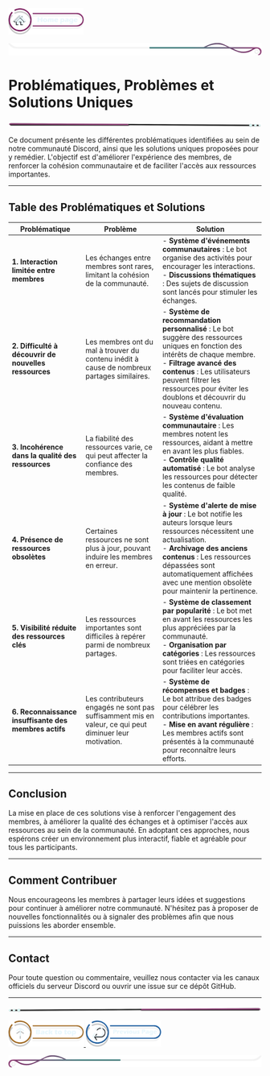  <a href="../README.md">
  <img src="../assets/button/home_page.png" alt="Home page" style="width: 150px; height: auto;">
</a>

![border](../assets/line/border_deco_rt.png)

# Problématiques, Problèmes et Solutions Uniques

![border](../assets/line/line-pink-point_l.png)



Ce document présente les différentes problématiques identifiées au sein de notre communauté Discord, ainsi que les solutions uniques proposées pour y remédier. L'objectif est d'améliorer l'expérience des membres, de renforcer la cohésion communautaire et de faciliter l'accès aux ressources importantes.

---

## Table des Problématiques et Solutions

| **Problématique**                               | **Problème**                                                                                                                                           | **Solution**                                                                                                                                                                                                                                                                          |
|-------------------------------------------------|--------------------------------------------------------------------------------------------------------------------------------------------------------|----------------------------------------------------------------------------------------------------------------------------------------------------------------------------------------------------------------------------------------------------------------------------------------|
| **1. Interaction limitée entre membres**        | Les échanges entre membres sont rares, limitant la cohésion de la communauté.                                                                           | - **Système d'événements communautaires** : Le bot organise des activités pour encourager les interactions.<br>- **Discussions thématiques** : Des sujets de discussion sont lancés pour stimuler les échanges.                                                                                       |
| **2. Difficulté à découvrir de nouvelles ressources** | Les membres ont du mal à trouver du contenu inédit à cause de nombreux partages similaires.                                                            | - **Système de recommandation personnalisé** : Le bot suggère des ressources uniques en fonction des intérêts de chaque membre.<br>- **Filtrage avancé des contenus** : Les utilisateurs peuvent filtrer les ressources pour éviter les doublons et découvrir du nouveau contenu.       |
| **3. Incohérence dans la qualité des ressources**      | La fiabilité des ressources varie, ce qui peut affecter la confiance des membres.                                                                       | - **Système d'évaluation communautaire** : Les membres notent les ressources, aidant à mettre en avant les plus fiables.<br>- **Contrôle qualité automatisé** : Le bot analyse les ressources pour détecter les contenus de faible qualité.                                            |
| **4. Présence de ressources obsolètes**         | Certaines ressources ne sont plus à jour, pouvant induire les membres en erreur.                                                                        | - **Système d'alerte de mise à jour** : Le bot notifie les auteurs lorsque leurs ressources nécessitent une actualisation.<br>- **Archivage des anciens contenus** : Les ressources dépassées sont automatiquement affichées avec une mention obsolète pour maintenir la pertinence. |
| **5. Visibilité réduite des ressources clés**         | Les ressources importantes sont difficiles à repérer parmi de nombreux partages.                                                                       | - **Système de classement par popularité** : Le bot met en avant les ressources les plus appréciées par la communauté.<br>- **Organisation par catégories** : Les ressources sont triées en catégories pour faciliter leur accès.                                                      |
| **6. Reconnaissance insuffisante des membres actifs**   | Les contributeurs engagés ne sont pas suffisamment mis en valeur, ce qui peut diminuer leur motivation.                                                 | - **Système de récompenses et badges** : Le bot attribue des badges pour célébrer les contributions importantes.<br>- **Mise en avant régulière** : Les membres actifs sont présentés à la communauté pour reconnaître leurs efforts.                                                 |

---

## Conclusion

La mise en place de ces solutions vise à renforcer l'engagement des membres, à améliorer la qualité des échanges et à optimiser l'accès aux ressources au sein de la communauté. En adoptant ces approches, nous espérons créer un environnement plus interactif, fiable et agréable pour tous les participants.

---

## Comment Contribuer

Nous encourageons les membres à partager leurs idées et suggestions pour continuer à améliorer notre communauté. N'hésitez pas à proposer de nouvelles fonctionnalités ou à signaler des problèmes afin que nous puissions les aborder ensemble.

---

## Contact

Pour toute question ou commentaire, veuillez nous contacter via les canaux officiels du serveur Discord ou ouvrir une issue sur ce dépôt GitHub.

---

![border](../assets/line/line-pink-point_r.png)

<a href="#contexte-du-projet">
  <img src="../assets/button/back_to_top.png" alt="Back to top" style="width: 150px; height: auto;">
</a>
<a href="../README.md">
  <img src="../assets/button/previous_page.png" alt="previous" style="width: 150px; height: auto;">
</a>

![border](../assets/line/border_deco_l.png)
